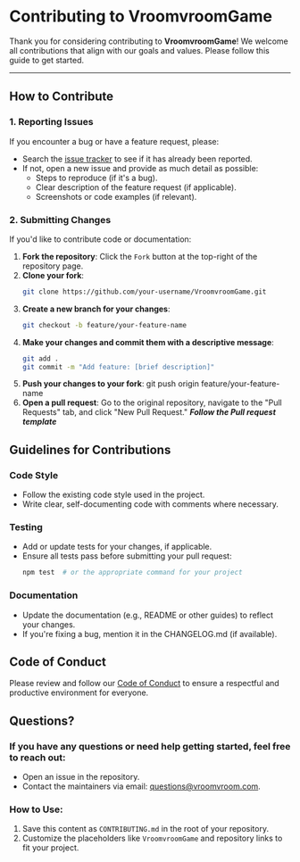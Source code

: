 # Contributing to VroomvroomGame

Thank you for considering contributing to **VroomvroomGame**! We welcome all contributions that align with our goals and values. Please follow this guide to get started.

---

## How to Contribute

### 1. Reporting Issues
If you encounter a bug or have a feature request, please:
- Search the [issue tracker](https://github.com/EEMIthomasTOG/VroomvroomGame/issues) to see if it has already been reported.
- If not, open a new issue and provide as much detail as possible:
  - Steps to reproduce (if it's a bug).
  - Clear description of the feature request (if applicable).
  - Screenshots or code examples (if relevant).

### 2. Submitting Changes
If you'd like to contribute code or documentation:
1. **Fork the repository**: Click the `Fork` button at the top-right of the repository page.
2. **Clone your fork**:
   ```bash
   git clone https://github.com/your-username/VroomvroomGame.git
3. **Create a new branch for your changes**:
   ```bash
   git checkout -b feature/your-feature-name
4. **Make your changes and commit them with a descriptive message**:
   ```bash
   git add .
   git commit -m "Add feature: [brief description]"
5. **Push your changes to your fork**:
   git push origin feature/your-feature-name
6. **Open a pull request**: 
Go to the original repository, navigate to the "Pull Requests" tab, and click "New Pull Request."
**_Follow the Pull request template_**

## Guidelines for Contributions

### Code Style
- Follow the existing code style used in the project.
- Write clear, self-documenting code with comments where necessary.

### Testing
- Add or update tests for your changes, if applicable.
- Ensure all tests pass before submitting your pull request:
   ```bash
   npm test  # or the appropriate command for your project

### Documentation

- Update the documentation (e.g., README or other guides) to reflect your changes.
- If you're fixing a bug, mention it in the CHANGELOG.md (if available).

## Code of Conduct

Please review and follow our [Code of Conduct](https://github.com/EEMIthomasTOG/VroomvroomGame/blob/main/CODE-OF-CONDUCT.md) to ensure a respectful and productive environment for everyone.

## Questions?

### If you have any questions or need help getting started, feel free to reach out:

- Open an issue in the repository.
- Contact the maintainers via email: questions@vroomvroom.com.

### How to Use:
1. Save this content as `CONTRIBUTING.md` in the root of your repository.
2. Customize the placeholders like `VroomvroomGame` and repository links to fit your project.
